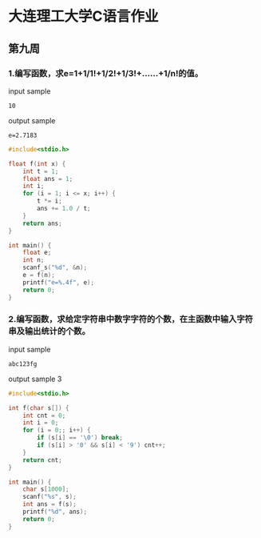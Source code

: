 # 大连理工大学C语言作业
## 第九周
### 1.编写函数，求e=1+1/1!+1/2!+1/3!+……+1/n!的值。
input sample
```
10
```
output sample
```
e=2.7183
```

``` c linenums="1"
#include<stdio.h>

float f(int x) {
	int t = 1;
	float ans = 1;
	int i;
	for (i = 1; i <= x; i++) {
		t *= i;
		ans += 1.0 / t;
	}
	return ans;
}

int main() {
	float e;
	int n;
	scanf_s("%d", &n);
	e = f(n);
	printf("e=%.4f", e);
	return 0;
}
```
### 2.编写函数，求给定字符串中数字字符的个数，在主函数中输入字符串及输出统计的个数。
input sample
```
abc123fg
```
output sample
3
``` c linenums="1"
#include<stdio.h>

int f(char s[]) {
	int cnt = 0;
	int i = 0;
	for (i = 0;; i++) {
		if (s[i] == '\0') break;
		if (s[i] > '0' && s[i] < '9') cnt++;
	}
	return cnt;
}

int main() {
	char s[1000];
	scanf("%s", s);
	int ans = f(s);
	printf("%d", ans);
	return 0;
}
```
